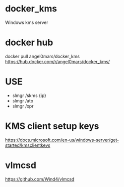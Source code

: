 # docker_kms
Windows kms server

# docker hub
docker pull angel0mars/docker_kms  
https://hub.docker.com/r/angel0mars/docker_kms/

# USE
- slmgr /skms {ip}
- slmgr /ato
- slmgr /xpr

# KMS client setup keys
https://docs.microsoft.com/en-us/windows-server/get-started/kmsclientkeys

# vlmcsd
https://github.com/Wind4/vlmcsd
